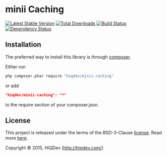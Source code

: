 minii Caching
=============

[![Latest Stable Version](https://poser.pugx.org/hiqdev/minii-caching/v/stable)](//packagist.org/packages/hiqdev/minii-caching)
[![Total Downloads](https://poser.pugx.org/hiqdev/minii-caching/downloads)](//packagist.org/packages/hiqdev/minii-caching)
[![Build Status](https://img.shields.io/travis/hiqdev/minii-caching.svg)](http://travis-ci.org/hiqdev/minii-caching)
[![Dependency Status](https://www.versioneye.com/php/hiqdev:minii-caching/dev-master/badge.svg)](https://www.versioneye.com/php/hiqdev:minii-caching/dev-master)

## Installation

The preferred way to install this library is through [composer](http://getcomposer.org/download/).

Either run

```sh
php composer.phar require "hiqdev/minii-caching"
```

or add

```json
"hiqdev/minii-caching": "*"
```

to the require section of your composer.json.

## License

This project is released under the terms of the BSD-3-Clause [license](LICENSE).
Read more [here](http://choosealicense.com/licenses/bsd-3-clause).

Copyright © 2015, HiQDev (http://hiqdev.com/)
